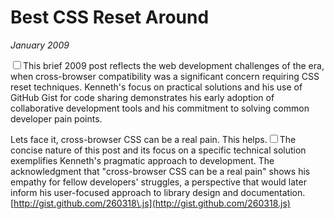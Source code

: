# Best CSS Reset Around
*January 2009*





<label for="sn-css-context" class="margin-toggle sidenote-number"></label><input type="checkbox" id="sn-css-context" class="margin-toggle"/><span class="sidenote">This brief 2009 post reflects the web development challenges of the era, when cross-browser compatibility was a significant concern requiring CSS reset techniques. Kenneth's focus on practical solutions and his use of GitHub Gist for code sharing demonstrates his early adoption of collaborative development tools and his commitment to solving common developer pain points.</span>

  Lets face it, cross\-browser CSS can be a real pain. This helps.<label for="sn-pragmatic-analysis" class="margin-toggle sidenote-number"></label><input type="checkbox" id="sn-pragmatic-analysis" class="margin-toggle"/><span class="sidenote">The concise nature of this post and its focus on a specific technical solution exemplifies Kenneth's pragmatic approach to development. The acknowledgment that "cross-browser CSS can be a real pain" shows his empathy for fellow developers' struggles, a perspective that would later inform his user-focused approach to library design and documentation.</span>[http://gist.github.com/260318\.js](http://gist.github.com/260318.js)

  